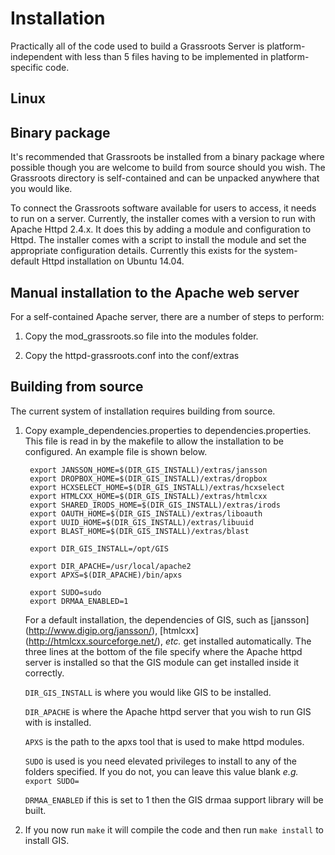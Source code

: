 ﻿# Installation

Practically all of the code used to build a Grassroots Server is platform-independent with less than 5 files having to be implemented in platform-specific code. 

## Linux

## Binary package

It's recommended that Grassroots be installed from a binary package where possible though you are welcome to build from source should you wish. The Grassroots directory is self-contained and can be unpacked anywhere that you would like. 

To connect the Grassroots software available for users to access, it needs to run on a server. Currently, the installer comes with a version to run with Apache Httpd 2.4.x. It does this by adding a module and configuration to Httpd. The installer comes with a script to install the module and set the appropriate configuration details. Currently this exists for the system-default Httpd installation on Ubuntu 14.04.

## Manual installation to the Apache web server

For a self-contained Apache server, there are a number of steps to perform:

1. Copy the mod_grassroots.so file into the modules folder. 

2. Copy the httpd-grassroots.conf into the conf/extras

 

## Building from source

The current system of installation requires building from source. 

1. Copy example_dependencies.properties to dependencies.properties. This file is read in by the makefile to allow the installation to be configured. An example file is shown below.

        export JANSSON_HOME=$(DIR_GIS_INSTALL)/extras/jansson
        export DROPBOX_HOME=$(DIR_GIS_INSTALL)/extras/dropbox
        export HCXSELECT_HOME=$(DIR_GIS_INSTALL)/extras/hcxselect
        export HTMLCXX_HOME=$(DIR_GIS_INSTALL)/extras/htmlcxx
        export SHARED_IRODS_HOME=$(DIR_GIS_INSTALL)/extras/irods
        export OAUTH_HOME=$(DIR_GIS_INSTALL)/extras/liboauth
        export UUID_HOME=$(DIR_GIS_INSTALL)/extras/libuuid
        export BLAST_HOME=$(DIR_GIS_INSTALL)/extras/blast
        
        export DIR_GIS_INSTALL=/opt/GIS
        
        export DIR_APACHE=/usr/local/apache2
        export APXS=$(DIR_APACHE)/bin/apxs
        
        export SUDO=sudo
        export DRMAA_ENABLED=1
        
    For a default installation, the dependencies of GIS, such as [jansson] (http://www.digip.org/jansson/), [htmlcxx] (http://htmlcxx.sourceforge.net/), *etc.* get installed automatically. The three lines at the bottom of the file specify where the Apache httpd server is installed so that the GIS module can get installed inside it correctly. 

    `DIR_GIS_INSTALL` is where you would like GIS to be installed.
    
    `DIR_APACHE` is where the Apache httpd server that you wish to run GIS with is installed.
    
    `APXS` is the path to the apxs tool that is used to make httpd modules.
    
    `SUDO` is used is you need elevated privileges to install to any of the folders specified. If you do not, you can leave this value blank *e.g.* `export SUDO=`
    
    `DRMAA_ENABLED` if this is set to 1 then the GIS drmaa support library will be built.

2. If you now run `make` it will compile the code and then run `make install` to install GIS.
